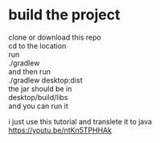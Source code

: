 # build the project 
clone or download this repo\
cd to the location \
run\
./gradlew\
and then run\
./gradlew desktop:dist\
the jar should be in\
desktop/build/libs\
and you can run it

i just use this tutorial and translete it to java\
https://youtu.be/ntKn5TPHHAk
